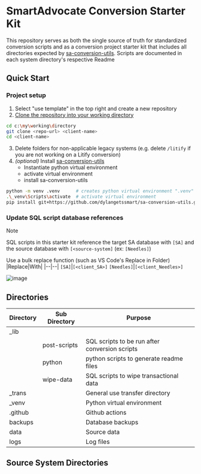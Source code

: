 ﻿# SmartAdvocate Conversion Starter Kit
This repository serves as both the single source of truth for standardized conversion scripts and as a conversion project starter kit that includes all directories expected by [sa-conversion-utils](https://github.com/dylangetssmart/sa-conversion-utils).
Scripts are documented in each system directory's respective Readme

## Quick Start
### Project setup
1. Select "use template" in the top right and create a new repository
2. [Clone the repository into your working directory](https://docs.github.com/en/repositories/creating-and-managing-repositories/cloning-a-repository)
```bash
cd c:\my\working\directory
git clone <repo-url> <client-name>
cd <client-name>
```
3. Delete folders for non-applicable legacy systems (e.g. delete `/litify` if you are not working on a Litify conversion)
4. _(optional)_ Install [sa-conversion-utils](https://github.com/dylangetssmart/sa-conversion-utils)
    - Instantiate python virtual environment
    - activate virtual environment
    - install sa-conversion-utils
```bash
python -m venv .venv      # creates python virtual environment ".venv"
.\_venv\Scripts\activate  # activate virtual environment
pip install git+https://github.com/dylangetssmart/sa-conversion-utils.git
```
### Update SQL script database references
> [!NOTE]
> SQL scripts in this starter kit reference the target SA database with `[SA]` and the source database with `[<source-system]` (ex: `[Needles]`)

Use a bulk replace function (such as VS Code's Replace in Folder)
|Replace|With|
|--|--|
`[SA]`|`[<client_SA>]`
`[Needles]`|`[<client_Needles>]`

![image](https://github.com/user-attachments/assets/3517e142-123d-431a-bf54-ef5d7c5b9fea)

## Directories
| Directory | Sub Directory | Purpose |
| -- | -- | -- |
_lib | |
||post-scripts|SQL scripts to be run after conversion scripts|
||python|python scripts to generate readme files|
||wipe-data|SQL scripts to wipe transactional data|
_trans | | General use transfer directory
_venv | | Python virtual environment
.github | | Github actions
backups | | Database backups
data | | Source data
logs | | Log files

## Source System Directories
